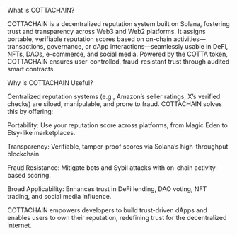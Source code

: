 What is COTTACHAIN?

COTTACHAIN is a decentralized reputation system built on Solana, fostering trust and transparency across Web3 and Web2 platforms. It assigns portable, verifiable reputation scores based on on-chain activities—transactions, governance, or dApp interactions—seamlessly usable in DeFi, NFTs, DAOs, e-commerce, and social media. Powered by the COTTA token, COTTACHAIN ensures user-controlled, fraud-resistant trust through audited smart contracts.

Why is COTTACHAIN Useful?

Centralized reputation systems (e.g., Amazon’s seller ratings, X’s verified checks) are siloed, manipulable, and prone to fraud. COTTACHAIN solves this by offering:

Portability: Use your reputation score across platforms, from Magic Eden to Etsy-like marketplaces.

Transparency: Verifiable, tamper-proof scores via Solana’s high-throughput blockchain.

Fraud Resistance: Mitigate bots and Sybil attacks with on-chain activity-based scoring.

Broad Applicability: Enhances trust in DeFi lending, DAO voting, NFT trading, and social media influence.

COTTACHAIN empowers developers to build trust-driven dApps and enables users to own their reputation, redefining trust for the decentralized internet.
